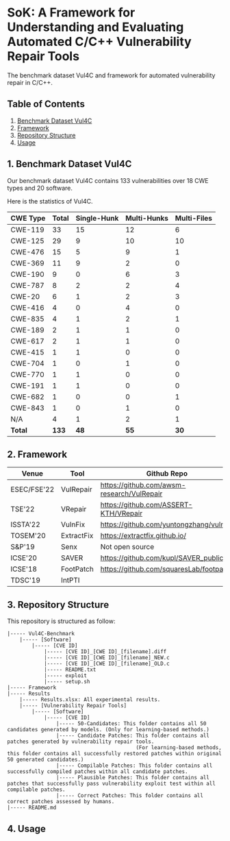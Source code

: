 # SoK: A Framework for Understanding and Evaluating Automated C/C++ Vulnerability Repair Tools

The benchmark dataset Vul4C and framework for automated vulnerability repair in C/C++. 

## Table of Contents

1. [Benchmark Dataset Vul4C](#1-benchmark-dataset-vul4c)
2. [Framework](#2-framework)
3. [Repository Structure](#3-repository-structure)
4. [Usage](#4-usage)
<!-- 5. [Results](#5-results) -->

## 1. Benchmark Dataset Vul4C

Our benchmark dataset Vul4C contains 133 vulnerabilities over 18 CWE types and 20 software.

Here is the statistics of Vul4C.

| CWE Type  | Total   | Single-Hunk | Multi-Hunks | Multi-Files |
| --------  | ------- | ----------- | ----------- | ----------- |
| CWE-119   | 33      | 15          | 12          | 6           |
| CWE-125   | 29      | 9           | 10          | 10          |
| CWE-476   | 15      | 5           | 9           | 1           |
| CWE-369   | 11      | 9           | 2           | 0           |
| CWE-190   | 9       | 0           | 6           | 3           |
| CWE-787   | 8       | 2           | 2           | 4           |
| CWE-20    | 6       | 1           | 2           | 3           |
| CWE-416   | 4       | 0           | 4           | 0           |
| CWE-835   | 4       | 1           | 2           | 1           |
| CWE-189   | 2       | 1           | 1           | 0           |
| CWE-617   | 2       | 1           | 1           | 0           |
| CWE-415   | 1       | 1           | 0           | 0           |
| CWE-704   | 1       | 0           | 1           | 0           |
| CWE-770   | 1       | 1           | 0           | 0           |
| CWE-191   | 1       | 1           | 0           | 0           |
| CWE-682   | 1       | 0           | 0           | 1           |
| CWE-843   | 1       | 0           | 1           | 0           |
| N/A       | 4       | 1           | 2           | 1           |
| __Total__ | __133__ | __48__      | __55__      | __30__      |

## 2. Framework

| Venue       | Tool       | Github Repo                                  |
| ----------- | ---------- | -------------------------------------------- |
| ESEC/FSE'22 | VulRepair  | <https://github.com/awsm-research/VulRepair> |
| TSE'22      | VRepair    | <https://github.com/ASSERT-KTH/VRepair>      |
| ISSTA'22    | VulnFix    | <https://github.com/yuntongzhang/vulnfix>    |
| TOSEM'20    | ExtractFix | <https://extractfix.github.io/>              |
| S&P'19      | Senx       | Not open source                              |
| ICSE'20     | SAVER      | <https://github.com/kupl/SAVER_public/>      |
| ICSE'18     | FootPatch  | <https://github.com/squaresLab/footpatch>    |
| TDSC'19     | IntPTI     | |

## 3. Repository Structure

This repository is structured as follow:

```
|----- Vul4C-Benchmark
    |----- [Software]
        |----- [CVE ID]
            |----- [CVE ID]_[CWE ID]_[filename].diff 
            |----- [CVE ID]_[CWE ID]_[filename]_NEW.c
            |----- [CVE ID]_[CWE ID]_[filename]_OLD.c
            |----- README.txt 
            |----- exploit
            |----- setup.sh
|----- Framework
|----- Results
    |----- Results.xlsx: All experimental results.
    |----- [Vulnerability Repair Tools]
        |----- [Software]
            |----- [CVE ID]
                |----- 50-Candidates: This folder contains all 50 candidates generated by models. (Only for learning-based methods.)
                |----- Candidate Patches: This folder contains all patches generated by vulnerability repair tools. 
                                          (For learning-based methods, this folder contains all successfully restored patches within original 50 generated candidates.)
                |----- Compilable Patches: This folder contains all successfully compiled patches within all candidate patches.
                |----- Plausible Patches: This folder contains all patches that successfully pass vulnerability exploit test within all compilable patches.
                |----- Correct Patches: This folder contains all correct patches assessed by humans.
|----- README.md
```

## 4. Usage

<!-- ## 5. Results -->
